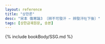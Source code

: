 ```yaml
---
layout: reference
title: "상한론"
desc: "宋本 傷寒論3 〔辨不可發汗 ∽ 辨發汗吐下後〕"
tags: [상한금궤원문, 송본]
---
```


{% include bookBody/SSG.md %}
